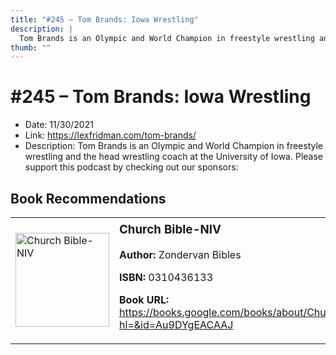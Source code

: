 ```yaml
---
title: "#245 – Tom Brands: Iowa Wrestling"
description: |
  Tom Brands is an Olympic and World Champion in freestyle wrestling and the head wrestling coach at the University of Iowa. Please support this podcast by checking out our sponsors:"
thumb: ""
---
```


# #245 – Tom Brands: Iowa Wrestling

  - Date: 11/30/2021
  - Link: https://lexfridman.com/tom-brands/
  - Description: Tom Brands is an Olympic and World Champion in freestyle wrestling and the head wrestling coach at the University of Iowa. Please support this podcast by checking out our sponsors:

## Book Recommendations

<table style="border: none;"><tr style="border: none;"><td style="border: none;"><img src="http://books.google.com/books/content?id=Au9DYgEACAAJ&printsec=frontcover&img=1&zoom=1&source=gbs_api" alt="Church Bible-NIV" width="150" style="vertical-align: top;"></td><td style="border: none; vertical-align: top;"><h3 style='margin-top: 5'>Church Bible-NIV</h3><p><strong>Author:</strong> Zondervan Bibles</p><p><strong>ISBN:</strong> 0310436133</p><p><strong>Book URL:</strong> <a href="https://books.google.com/books/about/Church_Bible_NIV.html?hl=&id=Au9DYgEACAAJ">https://books.google.com/books/about/Church_Bible_NIV.html?hl=&id=Au9DYgEACAAJ</a></p></td></tr></table>
